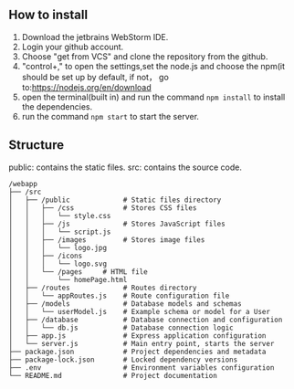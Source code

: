 ## How to install
1. Download the jetbrains WebStorm IDE.
2. Login your github account.
2. Choose "get from VCS" and clone the repository from the github.
3. "control+," to open the settings,set the node.js and choose the npm(it should be set up by default, if not， go to:https://nodejs.org/en/download
4. open the terminal(built in) and run the command `npm install` to install the dependencies.
5. run the command `npm start` to start the server.


## Structure
public: contains the static files.
src: contains the source code.
```
/webapp
├── /src
│   ├── /public             # Static files directory
│   │   ├── /css            # Stores CSS files
│   │   │   └── style.css
│   │   ├── /js             # Stores JavaScript files
│   │   │   └── script.js
│   │   ├── /images         # Stores image files
│   │   │   └── logo.jpg
│   │   ├── /icons         
│   │   │   └── logo.svg
│   │   └── /pages     # HTML file
│   │       └── homePage.html
│   ├── /routes             # Routes directory
│   │   └── appRoutes.js    # Route configuration file
│   ├── /models             # Database models and schemas
│   │   └── userModel.js    # Example schema or model for a User
│   ├── /database           # Database connection and configuration
│   │   └── db.js           # Database connection logic
│   ├── app.js              # Express application configuration
│   └── server.js           # Main entry point, starts the server
├── package.json            # Project dependencies and metadata
├── package-lock.json       # Locked dependency versions
├── .env                    # Environment variables configuration
└── README.md               # Project documentation
```
